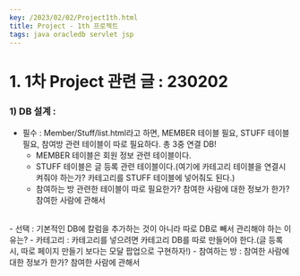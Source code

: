 ```yaml
---
key: /2023/02/02/Project1th.html
title: Project - 1th 프로젝트 
tags: java oracledb servlet jsp 
---
```


# 1.  1차 Project 관련 글 : 230202

### 1) DB 설계 :

- 필수 : Member/Stuff/list.html라고 하면, MEMBER 테이블 필요, STUFF 테이블 필요, 참여방 관련 테이블이 따로 필요하다. 총 3중 연결 DB!
	- MEMBER 테이블은 회원 정보 관련 테이블이다. 
	- STUFF 테이블은 글 등록 관련 테이블이다.(여기에 카테고리 테이블을 연결시켜줘야 하는가? 카테고리를 STUFF 테이블에 넣어줘도 된다.)
	- 참여하는 방 관련한 테이블이 따로 필요한가? 참여한 사람에 대한 정보가 한가? 참여한 사람에 관해서  

<br>	
- 선택 : 기본적인 DB에 칼럼을 추가하는 것이 아니라 따로 DB로 빼서 관리해야 하는 이유는?  
	- 카테고리 : 카테고리를 넣으려면 카테고리 DB를 따로 만들어야 한다.(글 등록 시, 따로 페이지 만들기 보다는 모달 팝업으로 구현하자!) 
	- 참여하는 방 : 참여한 사람에 대한 정보가 한가? 참여한 사람에 관해서  